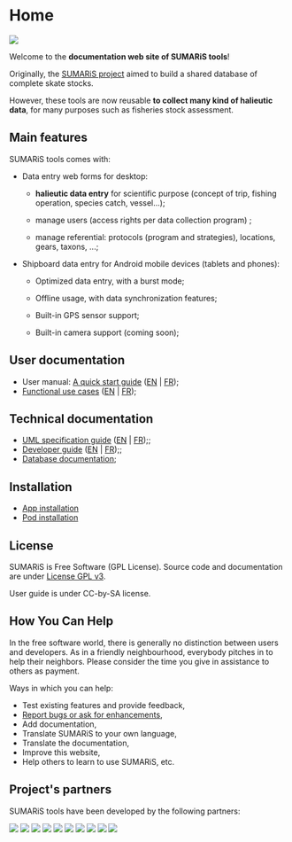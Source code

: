 # Home

![](./images/logos/logo-sumaris-large.png)

Welcome to the **documentation web site of SUMARiS tools**!

Originally, the [SUMARiS project](www.sumaris.net) aimed to build a shared database of complete skate stocks.

However, these tools are now reusable **to collect many kind of halieutic data**, for many purposes such as fisheries stock assessment.


## Main features

SUMARiS tools comes with:

 - Data entry web forms for desktop:
  
    * **halieutic data entry** for scientific purpose (concept of trip, fishing operation, species catch, vessel...);
    
    * manage users (access rights per data collection program) ;
    
    * manage referential: protocols (program and strategies), locations, gears, taxons, ...;

 - Shipboard data entry for Android mobile devices (tablets and phones): 
 
    * Optimized data entry, with a burst mode;
    
    * Offline usage, with data synchronization features;
    
    * Built-in GPS sensor support;
    
    * Built-in camera support (coming soon);


## User documentation  

- User manual: [A quick start guide](doc/user-manual/index.md) ([EN](doc/user-manual/index.md) | [FR](doc/user-manual/index_fr.md));
- [Functional use cases](doc/use-case/index_en.md) ([EN](doc/use-case/index_en.md) | [FR](doc/use-case/index.md));

## Technical documentation

- [UML specification guide](uml_guide.md) ([EN](uml_guide.md) | [FR](uml_guide_fr.md));;
- [Developer guide](developer_guide.md) ([EN](developer_guide.md) | [FR](developer_guide_fr.md));;
- [Database documentation](db.md);

## Installation
  
- [App installation](app.md) 
- [Pod installation](pod.md)

## License

SUMARiS is Free Software (GPL License). Source code and documentation are under [License GPL v3](LICENSE.md).

User guide is under CC-by-SA license.

## How You Can Help

In the free software world, there is generally no distinction between users and developers.
As in a friendly neighbourhood, everybody pitches in to help their neighbors.
Please consider the time you give in assistance to others as payment.

Ways in which you can help:

 - Test existing features and provide feedback,
 - [Report bugs or ask for enhancements](https://github.com/sumaris-net/sumaris-app/issues),
 - Add documentation,
 - Translate SUMARiS to your own language,
 - Translate the documentation,
 - Improve this website,
 - Help others to learn to use SUMARiS, etc.


## Project's partners

SUMARiS tools have been developed by the following partners:

[![](./images/logos/logo-eis.png)](https://www.e-is.pro)
[![](./images/logos/logo-ifremer.png)](https://www.ifremer.fr)
[![](./images/logos/logo-ilvo.png)](https://www.ilvo.vlaanderen.be)
[![](./images/logos/logo-interreg2seas.png)](https://www.interreg2seas.eu)
[![](./images/logos/logo-nausicaa.png)](https://www.nausicaa.fr)
[![](./images/logos/logo-fromnord.png)](http://www.fromnord.fr)
[![](./images/logos/logo-redercentrale.png)](https://www.rederscentrale.be)
[![](./images/logos/logo-lpdb.png)](https://www.pecheursdebretagne.eu)
[![](./images/logos/logo-aglia.png)](https://www.aglia.fr)
[![](./images/logos/logo-sfa.png)](https://www.sfa.sc)
